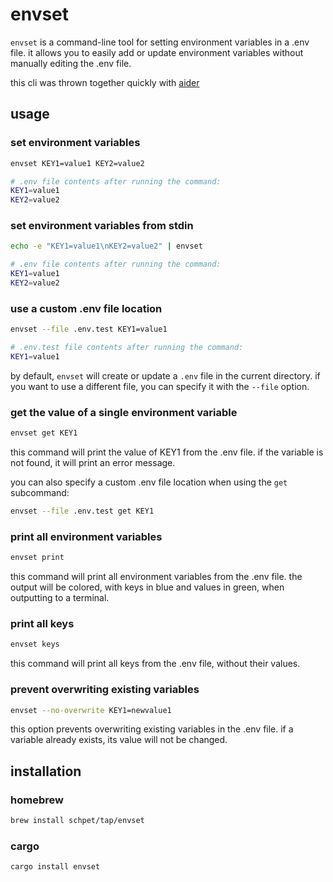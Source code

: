# envset

`envset` is a command-line tool for setting environment variables in a .env file. it allows you to easily add or update environment variables without manually editing the .env file.

this cli was thrown together quickly with [aider](https://aider.chat/)

## usage

### set environment variables

```bash
envset KEY1=value1 KEY2=value2
```

```bash
# .env file contents after running the command:
KEY1=value1
KEY2=value2
```

### set environment variables from stdin

```bash
echo -e "KEY1=value1\nKEY2=value2" | envset
```

```bash
# .env file contents after running the command:
KEY1=value1
KEY2=value2
```

### use a custom .env file location

```bash
envset --file .env.test KEY1=value1
```

```bash
# .env.test file contents after running the command:
KEY1=value1
```

by default, `envset` will create or update a `.env` file in the current directory. if you want to use a different file, you can specify it with the `--file` option.

### get the value of a single environment variable

```bash
envset get KEY1
```

this command will print the value of KEY1 from the .env file. if the variable is not found, it will print an error message.

you can also specify a custom .env file location when using the `get` subcommand:

```bash
envset --file .env.test get KEY1
```

### print all environment variables

```bash
envset print
```

this command will print all environment variables from the .env file. the output will be colored, with keys in blue and values in green, when outputting to a terminal.

### print all keys

```bash
envset keys
```

this command will print all keys from the .env file, without their values.

### prevent overwriting existing variables

```bash
envset --no-overwrite KEY1=newvalue1
```

this option prevents overwriting existing variables in the .env file. if a variable already exists, its value will not be changed.

## installation

### homebrew

```bash
brew install schpet/tap/envset
```

### cargo

```bash
cargo install envset
```
